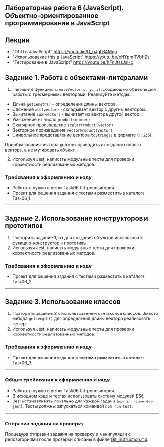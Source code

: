 ##                             Лабораторная работа 6 (JavaScript). Объектно-ориентированное программирование в JavaScript
## Лекции
* "ООП в JavaScript" https://youtu.be/D_pJghB4Mqo
* "Использование this в JavaScript" https://youtu.be/oNYpmRVbHZs
* "Тестирование в JavaScript" https://youtu.be/hFnJtssJsHc
## Задание 1. Работа с объектами-литералами
1. Напишите функцию `createVector(x, y, z)`, создающую объекты для работы с трехмерными векторами. Реализуйте методы:
* Длина `getLength()` - определение длины вектора.
* Сложение `add(vector)` - складывает вектор с другим вектором.
* Вычитание `sub(vector)` - вычитает из вектора другой вектор.
* Умножение на число `product(number)`
* Скалярное произведение `scalarProduct(vector)`
* Векторное произведение `vectorProduct(vector)`
* Символьное представление вектора `toString()` в формате (1;-2;3). 

Преобразования вектора должны приводить к созданию нового вектора, а не мутировать объект.

2. Используя Jest, написать модульные тесты для проверки корректности реализованных методов.

### Требования к оформлению и коду
* Работать нужно в ветке Task06 Git-репозитория.
* Проект для решения задания с тестами разместить в каталоге Task06_1.

- - -

## Задание 2. Использование конструкторов и прототипов
1. Повторить задание 1, но для создания объектов использовать функцию-конструктор и прототипы.
2. Используя Jest, написать модульные тесты для проверки корректности реализованных методов.

### Требования к оформлению и коду
* Проект для решения задания с тестами разместить в каталоге Task06_2.

- - -

## Задание 3. Использование классов
1. Повторить задание 2 с использованием синтаксиса классов. Вместо метода `getLength()` для определения длины вектора реализовать геттер.
2. Используя Jest, написать модульные тесты для проверки корректности реализованных методов.

### Требования к оформлению и коду
* Проект для решения задания с тестами разместить в каталоге Task06_3.

- - -

### Общие требования к оформлению и коду
* Работать нужно в ветке Task06 Git-репозитория.
* В исходном коде и тестах использовать систему модулей ES6.
* Jest устанавливать локально для каждой задачи (`npm i --save-dev jest`). Тесты должны запускаться командой `npm run test`.

- - -

### Отправка задания на проверку
Процедура отправки задания на проверку и манипуляции с репозиториями после проверки описаны в файле [Git_instruction.md](Git_instruction.md).
